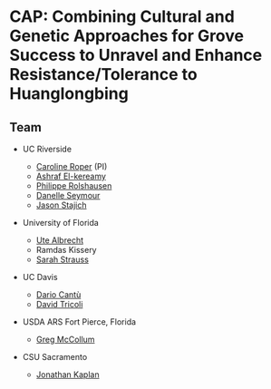 # CAP: Combining Cultural and Genetic Approaches for Grove Success to Unravel and Enhance Resistance/Tolerance to Huanglongbing


## Team

* UC Riverside
  * [Caroline Roper](https://roperlaboratory.weebly.com/) (PI)
  * [Ashraf El-kereamy](https://ucanr.edu/?facultyid=26409)
  * [Philippe Rolshausen](https://ucanr.edu/sites/Rolshausen/)
  * [Danelle Seymour](https://www.seymour-lab.com/)
  * [Jason Stajich](http://lab.stajich.org)

* University of Florida
  * [Ute Albrecht](https://swfrec.ifas.ufl.edu/faculty/albrecht/)
  * Ramdas Kissery
  * [Sarah Strauss](https://soils.ifas.ufl.edu/people/faculty/sarah-strauss/)

* UC Davis
  * [Dario Cantù](http://cantulab.github.io/)
  * [David Tricoli](https://ptf.ucdavis.edu/)

* USDA ARS Fort Pierce, Florida
  * [Greg McCollum](https://www.ars.usda.gov/southeast-area/fort-pierce-fl/us-horticultural-research-laboratory/citrus-and-other-subtropical-products-research/people/thomas-mccollum/)

* CSU Sacramento
  * [Jonathan Kaplan](https://www.csus.edu/faculty/k/kaplanj/)
